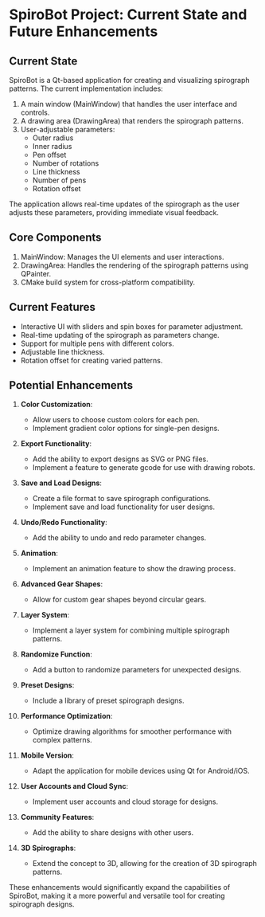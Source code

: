 # SpiroBot Project: Current State and Future Enhancements

## Current State

SpiroBot is a Qt-based application for creating and visualizing spirograph patterns. The current implementation includes:

1. A main window (MainWindow) that handles the user interface and controls.
2. A drawing area (DrawingArea) that renders the spirograph patterns.
3. User-adjustable parameters:
   - Outer radius
   - Inner radius
   - Pen offset
   - Number of rotations
   - Line thickness
   - Number of pens
   - Rotation offset

The application allows real-time updates of the spirograph as the user adjusts these parameters, providing immediate visual feedback.

## Core Components

1. MainWindow: Manages the UI elements and user interactions.
2. DrawingArea: Handles the rendering of the spirograph patterns using QPainter.
3. CMake build system for cross-platform compatibility.

## Current Features

- Interactive UI with sliders and spin boxes for parameter adjustment.
- Real-time updating of the spirograph as parameters change.
- Support for multiple pens with different colors.
- Adjustable line thickness.
- Rotation offset for creating varied patterns.

## Potential Enhancements

1. **Color Customization**: 
   - Allow users to choose custom colors for each pen.
   - Implement gradient color options for single-pen designs.

2. **Export Functionality**:
   - Add the ability to export designs as SVG or PNG files.
   - Implement a feature to generate gcode for use with drawing robots.

3. **Save and Load Designs**:
   - Create a file format to save spirograph configurations.
   - Implement save and load functionality for user designs.

4. **Undo/Redo Functionality**:
   - Add the ability to undo and redo parameter changes.

5. **Animation**:
   - Implement an animation feature to show the drawing process.

6. **Advanced Gear Shapes**:
   - Allow for custom gear shapes beyond circular gears.

7. **Layer System**:
   - Implement a layer system for combining multiple spirograph patterns.

8. **Randomize Function**:
   - Add a button to randomize parameters for unexpected designs.

9. **Preset Designs**:
   - Include a library of preset spirograph designs.

10. **Performance Optimization**:
    - Optimize drawing algorithms for smoother performance with complex patterns.

11. **Mobile Version**:
    - Adapt the application for mobile devices using Qt for Android/iOS.

12. **User Accounts and Cloud Sync**:
    - Implement user accounts and cloud storage for designs.

13. **Community Features**:
    - Add the ability to share designs with other users.

14. **3D Spirographs**:
    - Extend the concept to 3D, allowing for the creation of 3D spirograph patterns.

These enhancements would significantly expand the capabilities of SpiroBot, making it a more powerful and versatile tool for creating spirograph designs.
